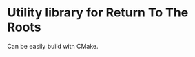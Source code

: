 <!--
Copyright (C) 2005 - 2021 Settlers Freaks <sf-team at siedler25.org>

SPDX-License-Identifier: GPL-2.0-or-later
-->

# Utility library for Return To The Roots

Can be easily build with CMake.
